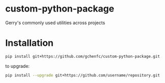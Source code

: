 # custom-python-package
Gerry's commonly used utilities across projects

# Installation
```bash
pip install git+https://github.com/gchenfc/custom-python-package.git
```

to upgrade:
```bash
pip install --upgrade git+https://github.com/username/repository.git
```